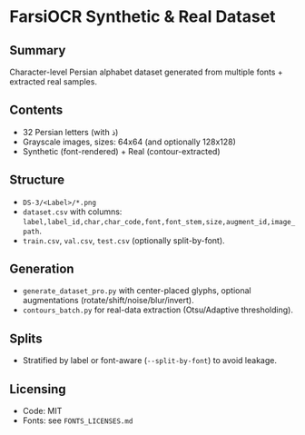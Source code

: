 # FarsiOCR Synthetic & Real Dataset

## Summary
Character-level Persian alphabet dataset generated from multiple fonts + extracted real samples.

## Contents
- 32 Persian letters (with ذ)
- Grayscale images, sizes: 64x64 (and optionally 128x128)
- Synthetic (font-rendered) + Real (contour-extracted)

## Structure
- `DS-3/<Label>/*.png`
- `dataset.csv` with columns: `label,label_id,char,char_code,font,font_stem,size,augment_id,image_path`.
- `train.csv`, `val.csv`, `test.csv` (optionally split-by-font).

## Generation
- `generate_dataset_pro.py` with center-placed glyphs, optional augmentations (rotate/shift/noise/blur/invert).
- `contours_batch.py` for real-data extraction (Otsu/Adaptive thresholding).

## Splits
- Stratified by label or font-aware (`--split-by-font`) to avoid leakage.

## Licensing
- Code: MIT
- Fonts: see `FONTS_LICENSES.md`
